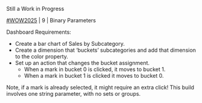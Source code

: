 Still a Work in Progress  

[#WOW2025](https://workout-wednesday.com/2025w9tab/) | 9 | Binary Parameters

Dashboard Requirements:

*  Create a bar chart of Sales by Subcategory.
* Create a dimension that ‘buckets’ subcategories and add that dimension to the color property.
* Set up an action that changes the bucket assignment.
    * When a mark in bucket 0 is clicked, it moves to bucket 1.
    * When a mark in bucket 1 is clicked it moves to bucket 0.

Note, if a mark is already selected, it might require an extra click!
This build involves one string parameter, with no sets or groups.
